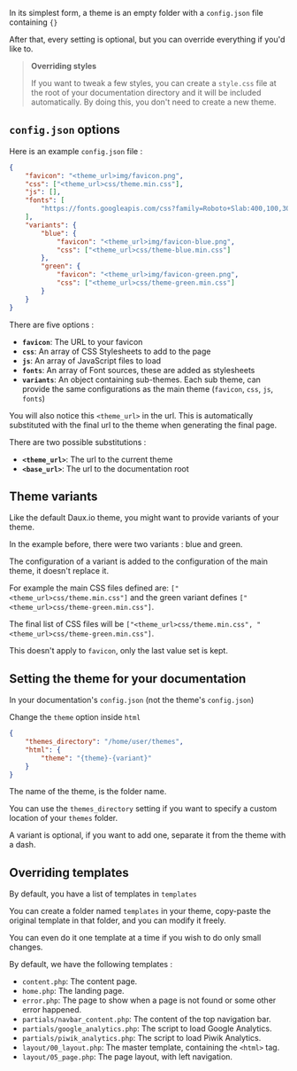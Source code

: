 In its simplest form, a theme is an empty folder with a `config.json` file containing `{}`

After that, every setting is optional, but you can override everything if you'd like to.

> **Overriding styles**
>
> If you want to tweak a few styles, you can create a `style.css` file at the root of your documentation 
> directory and it will be included automatically. By doing this, you don't need to create a new theme.

## `config.json` options

Here is an example `config.json` file :

```json
{
    "favicon": "<theme_url>img/favicon.png",
    "css": ["<theme_url>css/theme.min.css"],
    "js": [],
    "fonts": [
        "https://fonts.googleapis.com/css?family=Roboto+Slab:400,100,300,700&subset=latin,cyrillic-ext,cyrillic"
    ],
    "variants": {
        "blue": {
            "favicon": "<theme_url>img/favicon-blue.png",
            "css": ["<theme_url>css/theme-blue.min.css"]
        },
        "green": {
            "favicon": "<theme_url>img/favicon-green.png",
            "css": ["<theme_url>css/theme-green.min.css"]
        }
    }
}
```

There are five options :

-   **`favicon`**: The URL to your favicon
-   **`css`**: An array of CSS Stylesheets to add to the page
-   **`js`**: An array of JavaScript files to load
-   **`fonts`**: An array of Font sources, these are added as stylesheets
-   **`variants`**: An object containing sub-themes. Each sub theme, can provide the same configurations as the main theme (`favicon`, `css`, `js`, `fonts`)

You will also notice this `<theme_url>` in the url.
This is automatically substituted with the final url to the theme when generating the final page.

There are two possible substitutions :

-   **`<theme_url>`**: The url to the current theme
-   **`<base_url>`**: The url to the documentation root

## Theme variants

Like the default Daux.io theme, you might want to provide variants of your theme.

In the example before, there were two variants : blue and green.

The configuration of a variant is added to the configuration of the main theme, it doesn't replace it.

For example the main CSS files defined are: `["<theme_url>css/theme.min.css"]` and the green variant defines `["<theme_url>css/theme-green.min.css"]`.

The final list of CSS files will be `["<theme_url>css/theme.min.css", "<theme_url>css/theme-green.min.css"]`.

This doesn't apply to `favicon`, only the last value set is kept.

## Setting the theme for your documentation

In your documentation's `config.json` (not the theme's `config.json`)

Change the `theme` option inside `html`

```json
{
    "themes_directory": "/home/user/themes",
    "html": {
        "theme": "{theme}-{variant}"
    }
}
```

The name of the theme, is the folder name.

You can use the `themes_directory` setting if you want to specify a custom location of your `themes` folder.

A variant is optional, if you want to add one, separate it from the theme with a dash.

## Overriding templates

By default, you have a list of templates in `templates`

You can create a folder named `templates` in your theme, copy-paste the original template in that folder, and you can modify it freely.

You can even do it one template at a time if you wish to do only small changes.

By default, we have the following templates :

-   `content.php`: The content page.
-   `home.php`: The landing page.
-   `error.php`: The page to show when a page is not found or some other error happened.
-   `partials/navbar_content.php`: The content of the top navigation bar.
-   `partials/google_analytics.php`: The script to load Google Analytics.
-   `partials/piwik_analytics.php`: The script to load Piwik Analytics.
-   `layout/00_layout.php`: The master template, containing the `<html>` tag.
-   `layout/05_page.php`: The page layout, with left navigation.
